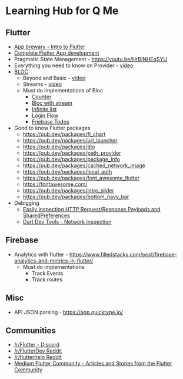 # Learning Hub for Q Me

## Flutter
- [App brewary - Intro to Flutter](https://www.appbrewery.co/p/intro-to-flutter)
- [Complete Flutter App development](https://drive.google.com/drive/folders/1xhBsDEpQnC5rU6BhiaD4HZnkCdKLY2o7)
- Pragmatic State Management - https://youtu.be/HrBiNHEqSYU
- Everything you need to know on Provider - [video](https://youtu.be/BulIREvHBWg)
- [BLOC](https://bloclibrary.dev/#/)
  - Beyond and Basic - [video](https://www.youtube.com/watch?v=knMvKPKBzGE)
  - Streams - [video](https://youtu.be/fahC3ky_zW0?list=PLjxrf2q8roU3ahJVrSgAnPjzkpGmL9Czl)
  - Must do implementations of Bloc
    - [Counter](https://bloclibrary.dev/#/fluttercountertutorial)
    - [Bloc with stream](https://github.com/felangel/bloc/tree/master/examples/flutter_bloc_with_stream)
    - [Infinite list](https://bloclibrary.dev/#/flutterinfinitelisttutorial)
    - [Login Flow](https://bloclibrary.dev/#/flutterlogintutorial)
    - [Friebase Todos](https://bloclibrary.dev/#/flutterfirestoretodostutorial)
- Good to know Flutter packages
  - https://pub.dev/packages/fl_chart
  - https://pub.dev/packages/url_launcher
  - https://pub.dev/packages/dio
  - https://pub.dev/packages/path_provider
  - https://pub.dev/packages/package_info
  - https://pub.dev/packages/cached_network_image
  - https://pub.dev/packages/local_auth
  - https://pub.dev/packages/font_awesome_flutter
  - https://fontawesome.com/
  - https://pub.dev/packages/intro_slider
  - https://pub.dev/packages/bottom_navy_bar
- Debigging
  - [Easily inspecting HTTP Request/Response Payloads and SharedPreferences](https://medium.com/@valiodas/flutter-inspecting-http-request-response-payloads-and-sharedpreferences-dbd3d0cc309e)
  - [Dart Dev Tools - Network inspection](https://flutter.dev/docs/development/tools/devtools/network)

    
## Firebase
- Analytics with flutter - https://www.filledstacks.com/post/firebase-analytics-and-metrics-in-flutter/
  - Must do implementations
    - Track Events
    - Track routes


## Misc
- API JSON parsing - https://app.quicktype.io/

## Communities
 - [/r/Flutter - Discord](https://discord.gg/wrmTAKQ)
 - [/r/FlutterDev Reddit](https://www.reddit.com/r/FlutterDev/)
 - [/r/flutterhelp Reddit](https://www.reddit.com/r/flutterhelp/)
 - [Medium Flutter Community - Articles and Stories from the Flutter Community](https://medium.com/flutter-community)
